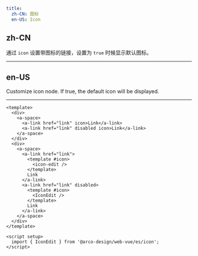 ```yaml
title:
  zh-CN: 图标
  en-US: Icon
```

## zh-CN

通过 `icon` 设置带图标的链接，设置为 `true` 时候显示默认图标。

---

## en-US

Customize icon node. If true, the default icon will be displayed.


---

```vue
<template>
  <div>
    <a-space>
      <a-link href="link" icon>Link</a-link>
      <a-link href="link" disabled icon>Link</a-link>
    </a-space>
  </div>
  <div>
    <a-space>
      <a-link href="link">
        <template #icon>
          <icon-edit />
        </template>
        Link
      </a-link>
      <a-link href="link" disabled>
        <template #icon>
          <IconEdit />
        </template>
        Link
      </a-link>
    </a-space>
  </div>
</template>

<script setup>
  import { IconEdit } from '@arco-design/web-vue/es/icon';
</script>
```
